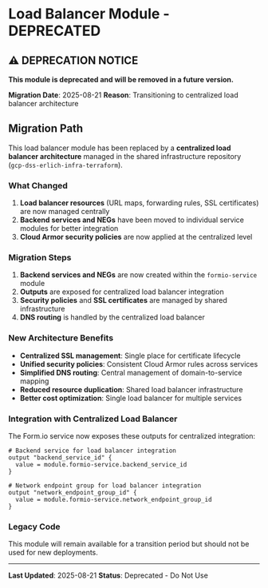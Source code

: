 # Load Balancer Module - DEPRECATED

## ⚠️ DEPRECATION NOTICE

**This module is deprecated and will be removed in a future version.**

**Migration Date**: 2025-08-21
**Reason**: Transitioning to centralized load balancer architecture

## Migration Path

This load balancer module has been replaced by a **centralized load balancer architecture** managed in the shared infrastructure repository (`gcp-dss-erlich-infra-terraform`).

### What Changed

1. **Load balancer resources** (URL maps, forwarding rules, SSL certificates) are now managed centrally
2. **Backend services and NEGs** have been moved to individual service modules for better integration
3. **Cloud Armor security policies** are now applied at the centralized level

### Migration Steps

1. **Backend services and NEGs** are now created within the `formio-service` module
2. **Outputs** are exposed for centralized load balancer integration
3. **Security policies** and **SSL certificates** are managed by shared infrastructure
4. **DNS routing** is handled by the centralized load balancer

### New Architecture Benefits

- **Centralized SSL management**: Single place for certificate lifecycle
- **Unified security policies**: Consistent Cloud Armor rules across services
- **Simplified DNS routing**: Central management of domain-to-service mapping
- **Reduced resource duplication**: Shared load balancer infrastructure
- **Better cost optimization**: Single load balancer for multiple services

### Integration with Centralized Load Balancer

The Form.io service now exposes these outputs for centralized integration:

```hcl
# Backend service for load balancer integration
output "backend_service_id" {
  value = module.formio-service.backend_service_id
}

# Network endpoint group for load balancer integration
output "network_endpoint_group_id" {
  value = module.formio-service.network_endpoint_group_id
}
```

### Legacy Code

This module will remain available for a transition period but should not be used for new deployments.

---

**Last Updated**: 2025-08-21
**Status**: Deprecated - Do Not Use